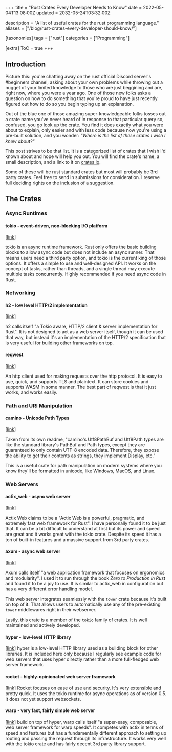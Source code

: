 +++
title = "Rust Crates Every Developer Needs to Know"
date = 2022-05-04T13:08:00Z
updated = 2032-05-24T03:32:00Z

description = "A list of useful crates for the rust programming language."
aliases = ["/blog/rust-crates-every-developer-should-know/"]

[taxonomies]
tags = ["rust"]
categories = ["Programming"]

[extra]
ToC = true
+++

## Introduction

Picture this: you're chatting away on the rust official Discord server's #beginners channel, asking about your own problems while throwing out a nugget of your limited knowledge to those who are just beggining and are, right now, where you were a year ago. One of those new folks asks a question on how to do something that you're proud to have just recently figured out how to do so you begin typing up an explanation.

Out of the blue one of those amazing super-knowledgeable folks tosses out a crate name you've never heard of in response to that particular query so, confused, you go look up the crate. You find it does exactly what you were about to explain, only easier and with less code because now you're using a pre-built solution, and you wonder: _"Where is the list of these crates I wish I knew about?"_

This post strives to be that list. It is a categorized list of crates that I wish I'd known about and hope will help you out. You will find the crate's name, a small description, and a link to it on [crates.io][crates.io].

Some of these will be rust standard crates but most will probably be 3rd party crates. Feel free to send in submissions for consideration. I reserve full deciding rights on the inclusion of a suggestion.

## The Crates

### Async Runtimes

#### tokio - event-driven, non-blocking I/O platform

[[link](https://crates.io/crates/tokio)]

tokio is an async runtime framework. Rust only offers the basic building blocks to allow async code but does not include an async runner. That means users need a third party option, and tokio is the current king of those options. It offers a simple to use and well-designed API. It works on the concept of tasks, rather than threads, and a single thread may execute multiple tasks concurrently. Highly recommended if you need async code in Rust.

### Networking

#### h2 - low level HTTP/2 implementation

[[link](https://crates.io/crates/h2)]

h2 calls itself "a Tokio aware, HTTP/2 client & server implementation for Rust". It is not designed to act as a web server itself, though it can be used that way, but instead it's an implementation of the HTTP/2 specification that is very useful for building other frameworks on top.

#### reqwest

[[link](https://crates.io/crates/reqwest)]

An http client used for making requests over the http protocol. It is easy to use, quick, and supports TLS and plaintext. It can store cookies and supports WASM in some manner. The best part of reqwest is that it just works, and works easily.

### Path and URI Manipulation

#### camino - Unicode Path Types

[[link](https://crates.io/crates/camino)]

Taken from its own readme, "camino's Utf8PathBuf and Utf8Path types are like the standard library's PathBuf and Path types, except they are guaranteed to only contain UTF-8 encoded data. Therefore, they expose the ability to get their contents as strings, they implement Display, etc."

This is a useful crate for path manipulation on modern systems where you know they'll be formatted in unicode, like Windows, MacOS, and Linux.

### Web Servers

#### actix_web - async web server

[[link](https://crates.io/crates/actix-web)]

Actix Web claims to be a "Actix Web is a powerful, pragmatic, and extremely fast web framework for Rust". I have personally found it to be just that. It can be a bit difficult to understand at first but its power and speed are great and it works great with the tokio crate. Despite its speed it has a ton of built-in features and a massive support from 3rd party crates.

#### axum - async web server

[[link](https://crates.io/crates/axum)]

Axum calls itself "a web application framework that focuses on ergonomics and modularity". I used it to run through the book _Zero to Production in Rust_ and found it to be a joy to use. It is similar to actix_web in configuration but has a very different error handling model.

This web server integrates seamlessly with the `tower` crate because it's built on top of it. That allows users to automatically use any of the pre-existing `tower` middlewares right in their webserver.

Lastly, this crate is a member of the `tokio` family of crates. It is well maintained and actively developed.

#### hyper - low-level HTTP library

[[link](https://crates.io/crates/hyper)]
hyper is a low-level HTTP library used as a building block for other libraries. It is included here only because I regularly see example code for web servers that uses hyper directly rather than a more full-fledged web server framework.

#### rocket - highly-opinionated web server framework

[[link](https://crates.io/crates/rocket)]
Rocket focuses on ease of use and security. It's very extensible and pretty quick. It uses the tokio runtime for async operations as of version 0.5. It does not yet support websockets.

#### warp - very fast, fairly simple web server

[[link](https://crates.io/crates/warp)]
build on top of hyper, warp calls itself "a super-easy, composable, web server framework for warp speeds". It competes with actix in terms of speed and features but has a fundamentally different approach to setting up routing and passing the request through its infrastructure. It works very well with the tokio crate and has fairly decent 3rd party library support.

[crates.io]: https://crates.io "crates.io"
